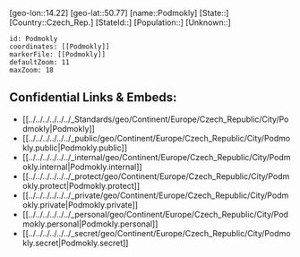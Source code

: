 ﻿---
location: [50.77,14.22]
mapzoom: [7,12] 
mapmarker: city 
type: City
tags:
- geo/City


SpocWebEntityId: 33422
isDeleted: false
confidential: public

---
[geo-lon::14.22]
[geo-lat::50.77]
[name::Podmokly]
[State::]
[Country::Czech_Rep.]
[StateId::]
[Population::]
[Unknown::]


```leaflet
id: Podmokly
coordinates: [[Podmokly]]
markerFile: [[Podmokly]]
defaultZoom: 11 
maxZoom: 18
```


## Confidential Links & Embeds: 
- [[../../../../../../_Standards/geo/Continent/Europe/Czech_Republic/City/Podmokly|Podmokly]] 
- [[../../../../../../_public/geo/Continent/Europe/Czech_Republic/City/Podmokly.public|Podmokly.public]] 
- [[../../../../../../_internal/geo/Continent/Europe/Czech_Republic/City/Podmokly.internal|Podmokly.internal]] 
- [[../../../../../../_protect/geo/Continent/Europe/Czech_Republic/City/Podmokly.protect|Podmokly.protect]] 
- [[../../../../../../_private/geo/Continent/Europe/Czech_Republic/City/Podmokly.private|Podmokly.private]] 
- [[../../../../../../_personal/geo/Continent/Europe/Czech_Republic/City/Podmokly.personal|Podmokly.personal]] 
- [[../../../../../../_secret/geo/Continent/Europe/Czech_Republic/City/Podmokly.secret|Podmokly.secret]] 
